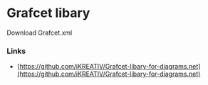 # Grafcet libary

Download Grafcet.xml

### Links
+ [https://github.com/iKREATIV/Grafcet-libary-for-diagrams.net](https://github.com/iKREATIV/Grafcet-libary-for-diagrams.net)
